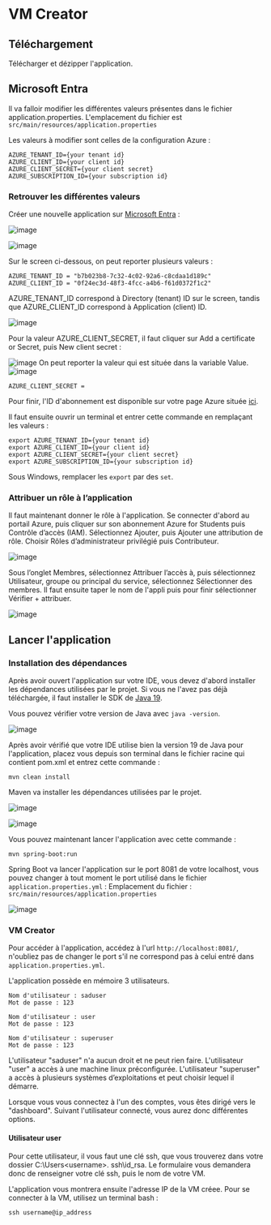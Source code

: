 # VM Creator

## Téléchargement

Télécharger et dézipper l'application.

## Microsoft Entra

Il va falloir modifier les différentes valeurs présentes dans le fichier application.properties.
L'emplacement du fichier est `` src/main/resources/application.properties ``

Les valeurs à modifier sont celles de la configuration Azure :
```
AZURE_TENANT_ID={your tenant id}
AZURE_CLIENT_ID={your client id}
AZURE_CLIENT_SECRET={your client secret}
AZURE_SUBSCRIPTION_ID={your subscription id}
```

### Retrouver les différentes valeurs

Créer une nouvelle application sur [Microsoft Entra](https://entra.microsoft.com/#view/Microsoft_AAD_RegisteredApps/ApplicationsListBlade/quickStartType~/null/sourceType/Microsoft_AAD_IAM) : 

![image](https://github.com/Ranjinie-Souria/VMCreator/assets/36516479/2534921d-cc3e-4744-94fc-98080f829401)

![image](https://github.com/Ranjinie-Souria/VMCreator/assets/36516479/27d2f2a8-e6a1-4961-89be-92935c6b8a48)


Sur le screen ci-dessous, on peut reporter plusieurs valeurs :

```
AZURE_TENANT_ID = "b7b023b8-7c32-4c02-92a6-c8cdaa1d189c"
AZURE_CLIENT_ID = "0f24ec3d-48f3-4fcc-a4b6-f61d0372f1c2"
```

AZURE_TENANT_ID correspond à Directory (tenant) ID sur le screen, tandis que AZURE_CLIENT_ID correspond à Application (client) ID.

![image](https://github.com/Ranjinie-Souria/VMCreator/assets/36516479/f1b0b4a6-0a01-44b0-8fe6-8f0350942fda)

Pour la valeur AZURE_CLIENT_SECRET, il faut cliquer sur Add a certificate or Secret, puis New client secret :

![image](https://github.com/Ranjinie-Souria/VMCreator/assets/36516479/d67f15db-b4b3-4d3a-a616-9544a131c238)
On peut reporter la valeur qui est située dans la variable Value.
![image](https://github.com/Ranjinie-Souria/VMCreator/assets/36516479/474183df-338c-47dd-8cd6-f4b0edba11d4)

```
AZURE_CLIENT_SECRET = 
```

Pour finir, l'ID d'abonnement est disponible sur votre page Azure située [ici](https://portal.azure.com/#@supdevinci.fr/resource/subscriptions/db6cd703-8c6f-484c-a74d-a0256606fca3/overview).

Il faut ensuite ouvrir un terminal et entrer cette commande en remplaçant les valeurs :

```
export AZURE_TENANT_ID={your tenant id}
export AZURE_CLIENT_ID={your client id}
export AZURE_CLIENT_SECRET={your client secret}
export AZURE_SUBSCRIPTION_ID={your subscription id}
```
Sous Windows, remplacer les ``export`` par des ``set``.

### Attribuer un rôle à l’application

Il faut maintenant donner le rôle à l'application.
Se connecter d'abord au portail Azure, puis cliquer sur son abonnement Azure for Students puis Contrôle d’accès (IAM).
Sélectionnez Ajouter, puis Ajouter une attribution de rôle. Choisir Rôles d’administrateur privilégié puis Contributeur.

![image](https://github.com/Ranjinie-Souria/VMCreator/assets/36516479/fa17e62a-7359-43ac-a24a-3d992bdee34b)

Sous l’onglet Membres, sélectionnez Attribuer l’accès à, puis sélectionnez Utilisateur, groupe ou principal du service, sélectionnez Sélectionner des membres.
Il faut ensuite taper le nom de l'appli puis pour finir sélectionner Vérifier + attribuer.

![image](https://github.com/Ranjinie-Souria/VMCreator/assets/36516479/24343596-6482-453c-b5bc-891e0a513253)


## Lancer l'application

### Installation des dépendances

Après avoir ouvert l'application sur votre IDE, vous devez d'abord installer les dépendances utilisées par le projet.
Si vous ne l'avez pas déjà téléchargée, il faut installer le SDK de [Java 19](https://www.oracle.com/java/technologies/javase/jdk19-archive-downloads.html). 

Vous pouvez vérifier votre version de Java avec ``java -version``.

![image](https://github.com/Ranjinie-Souria/VMCreator/assets/36516479/c42ce142-93f4-4e9c-99dc-8011bdd24528)

Après avoir vérifié que votre IDE utilise bien la version 19 de Java pour l'application, placez vous depuis son terminal dans le fichier racine qui contient pom.xml et entrez cette commande :

```
mvn clean install
```

Maven va installer les dépendances utilisées par le projet.

![image](https://github.com/Ranjinie-Souria/VMCreator/assets/36516479/a2d20c82-4df8-4dbc-88c4-e09185389ef8)

![image](https://github.com/Ranjinie-Souria/VMCreator/assets/36516479/9bf0c1e3-e8c9-4a01-801e-79711c2fd5f5)

Vous pouvez maintenant lancer l'application avec cette commande :

```
mvn spring-boot:run
```

Spring Boot va lancer l'application sur le port 8081 de votre localhost, vous pouvez changer à tout moment le port utilisé dans le fichier ``application.properties.yml`` :
Emplacement du fichier : `` src/main/resources/application.properties ``

![image](https://github.com/Ranjinie-Souria/VMCreator/assets/36516479/4719a975-eaf9-4541-ae48-2993466ddd6d)


### VM Creator

Pour accéder à l'application, accédez à l'url ``http://localhost:8081/``, n'oubliez pas de changer le port s'il ne correspond pas à celui entré dans ``application.properties.yml``.

L'application possède en mémoire 3 utilisateurs.

```
Nom d'utilisateur : saduser
Mot de passe : 123

Nom d'utilisateur : user
Mot de passe : 123

Nom d'utilisateur : superuser
Mot de passe : 123
```

L'utilisateur "saduser" n'a aucun droit et ne peut rien faire.
L'utilisateur "user" a accès à une machine linux préconfigurée.
L'utilisateur "superuser" a accès à plusieurs systèmes d’exploitations et peut choisir lequel il démarre.

Lorsque vous vous connectez à l'un des comptes, vous êtes dirigé vers le "dashboard". Suivant l'utilisateur connecté, vous aurez donc différentes options.

#### Utilisateur user

Pour cette utilisateur, il vous faut une clé ssh, que vous trouverez dans votre dossier C:\Users\<username>\. ssh\id_rsa. Le formulaire vous demandera donc de renseigner votre clé ssh, puis le nom de votre VM.

L'application vous montrera ensuite l'adresse IP de la VM créee. Pour se connecter à la VM, utilisez un terminal bash : 
```
ssh username@ip_address
```
